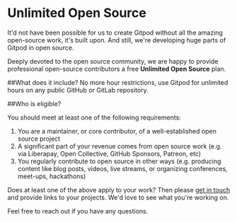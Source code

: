 # Unlimited Open Source

It'd not have been possible for us to create Gitpod without all the amazing open-source work, it's built upon. And still, we're developing huge parts of Gitpod in open source. 

Deeply devoted to the open source community, we are happy to provide professional open-source contributors a free **Unlimited Open Source** plan. 

##What does it include?
No more hour restrictions, use Gitpod for unlimited hours on any public GitHub or GitLab repository.

##Who is eligible? 

You should meet at least one of the following requirements:
1. You are a maintainer, or core contributor, of a well-established open source project
2. A significant part of your revenue comes from open source work (e.g. via Liberapay, Open Collective, GitHub Sponsors, Patreon, etc)
3. You regularly contribute to open source in other ways (e.g. producing content like blog posts, videos, live streams, or organizing conferences, meet-ups, hackathons)

Does at least one of the above apply to your work? Then please [get in touch](/contact/) and provide links to your projects. We'd love to see what you're working on. 

Feel free to reach out if you have any questions. 
